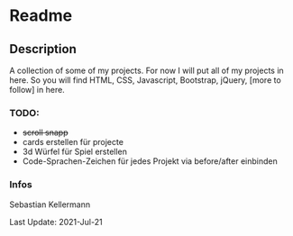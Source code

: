# Readme

## Description
A collection of some of my projects.
For now I will put all of my projects in here. So you will find HTML, CSS, Javascript, Bootstrap, jQuery, [more to follow] in here.

### TODO:
* ~~scroll snapp~~
* cards erstellen für projecte
* 3d Würfel für Spiel erstellen
* Code-Sprachen-Zeichen für jedes Projekt via before/after einbinden




### Infos
Sebastian Kellermann

Last Update: 2021-Jul-21